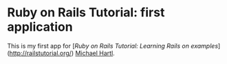 # Ruby on Rails Tutorial: first application

This is my first app for 
[*Ruby on Rails Tutorial: Learning Rails on examples*] (http://railstutorial.org/)
 [Michael Hartl](http://michaelhartl.com/).
